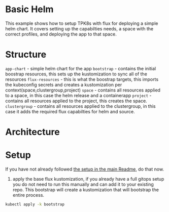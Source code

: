 # Basic Helm

This example shows how to setup TPK8s with flux for deploying a simple helm chart. It covers setting up the capabilties needs, a space with the correct profiles, and deploying the app to that space.


# Structure

`app-chart` - simple helm chart for the app
`bootstrap` - contains the initial boostrap resources, this sets up the kustomization to sync all of the resources
`flux-resources` -  this is what the boostrap targets, this imports the kubeconfig secrets  and creates a kustomization per context(space,clustergroup,project)
`space` - contains all resources applied to a space, in this case the helm release and a containerapp
`project` - contains all resources applied to the project, this creates the space.
`clustergroup` -  contains all resources applied to the clustergroup, in this case it adds the  required flux capabilties for helm and source.

# Architecture




# Setup

If you have not already followed [the setup in the main Readme](../README.md#setup), do that now.


1. apply the base flux kustomization, if you already have a full gitops setup you do not need to run this manually and can add it to your existing repo. This bootstrap will create a kustomization that will bootstrap the entire process. 

```bash
kubectl apply -k bootstrap
```